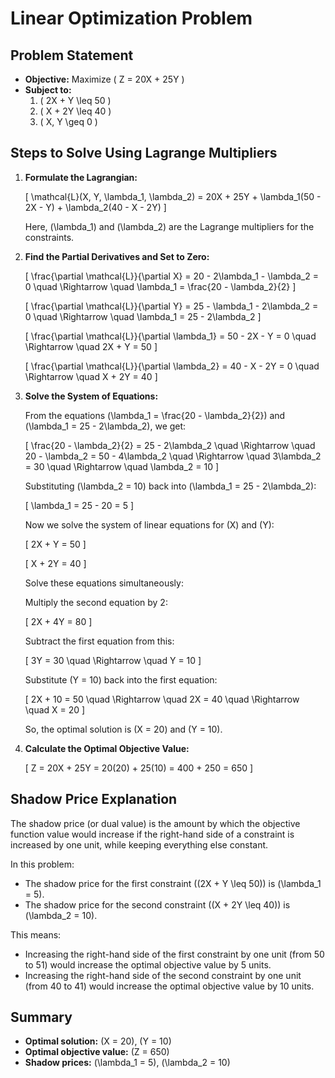 # Linear Optimization Problem

## Problem Statement
- **Objective:** Maximize \( Z = 20X + 25Y \)
- **Subject to:**
  1. \( 2X + Y \leq 50 \)
  2. \( X + 2Y \leq 40 \)
  3. \( X, Y \geq 0 \)

## Steps to Solve Using Lagrange Multipliers

1. **Formulate the Lagrangian:**

   \[
   \mathcal{L}(X, Y, \lambda_1, \lambda_2) = 20X + 25Y + \lambda_1(50 - 2X - Y) + \lambda_2(40 - X - 2Y)
   \]

   Here, \(\lambda_1\) and \(\lambda_2\) are the Lagrange multipliers for the constraints.

2. **Find the Partial Derivatives and Set to Zero:**

   \[
   \frac{\partial \mathcal{L}}{\partial X} = 20 - 2\lambda_1 - \lambda_2 = 0 \quad \Rightarrow \quad \lambda_1 = \frac{20 - \lambda_2}{2}
   \]

   \[
   \frac{\partial \mathcal{L}}{\partial Y} = 25 - \lambda_1 - 2\lambda_2 = 0 \quad \Rightarrow \quad \lambda_1 = 25 - 2\lambda_2
   \]

   \[
   \frac{\partial \mathcal{L}}{\partial \lambda_1} = 50 - 2X - Y = 0 \quad \Rightarrow \quad 2X + Y = 50
   \]

   \[
   \frac{\partial \mathcal{L}}{\partial \lambda_2} = 40 - X - 2Y = 0 \quad \Rightarrow \quad X + 2Y = 40
   \]

3. **Solve the System of Equations:**

   From the equations \(\lambda_1 = \frac{20 - \lambda_2}{2}\) and \(\lambda_1 = 25 - 2\lambda_2\), we get:

   \[
   \frac{20 - \lambda_2}{2} = 25 - 2\lambda_2 \quad \Rightarrow \quad 20 - \lambda_2 = 50 - 4\lambda_2 \quad \Rightarrow \quad 3\lambda_2 = 30 \quad \Rightarrow \quad \lambda_2 = 10
   \]

   Substituting \(\lambda_2 = 10\) back into \(\lambda_1 = 25 - 2\lambda_2\):

   \[
   \lambda_1 = 25 - 20 = 5
   \]

   Now we solve the system of linear equations for \(X\) and \(Y\):

   \[
   2X + Y = 50
   \]

   \[
   X + 2Y = 40
   \]

   Solve these equations simultaneously:

   Multiply the second equation by 2:

   \[
   2X + 4Y = 80
   \]

   Subtract the first equation from this:

   \[
   3Y = 30 \quad \Rightarrow \quad Y = 10
   \]

   Substitute \(Y = 10\) back into the first equation:

   \[
   2X + 10 = 50 \quad \Rightarrow \quad 2X = 40 \quad \Rightarrow \quad X = 20
   \]

   So, the optimal solution is \(X = 20\) and \(Y = 10\).

4. **Calculate the Optimal Objective Value:**

   \[
   Z = 20X + 25Y = 20(20) + 25(10) = 400 + 250 = 650
   \]

## Shadow Price Explanation

The shadow price (or dual value) is the amount by which the objective function value would increase if the right-hand side of a constraint is increased by one unit, while keeping everything else constant.

In this problem:
- The shadow price for the first constraint (\(2X + Y \leq 50\)) is \(\lambda_1 = 5\).
- The shadow price for the second constraint (\(X + 2Y \leq 40\)) is \(\lambda_2 = 10\).

This means:
- Increasing the right-hand side of the first constraint by one unit (from 50 to 51) would increase the optimal objective value by 5 units.
- Increasing the right-hand side of the second constraint by one unit (from 40 to 41) would increase the optimal objective value by 10 units.

## Summary

- **Optimal solution:** \(X = 20\), \(Y = 10\)
- **Optimal objective value:** \(Z = 650\)
- **Shadow prices:** \(\lambda_1 = 5\), \(\lambda_2 = 10\)
